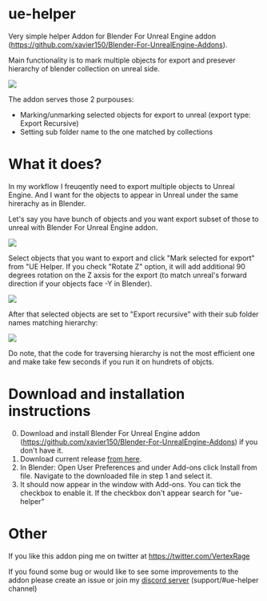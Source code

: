 # ue-helper

 Very simple helper Addon for Blender For Unreal Engine addon (https://github.com/xavier150/Blender-For-UnrealEngine-Addons). 
 
 Main functionality is to mark multiple objects for export and presever hierarchy of blender collection on unreal side.
 
 <img src="https://github.com/bbn777/ue-helper/blob/main/docs/02-mark.jpg">
 
 The addon serves those 2 purpouses:
 - Marking/unmarking selected objects for export to unreal (export type: Export Recursive)
 - Setting sub folder name to the one matched by collections

# What it does?

In my workflow I freuqently need to export multiple objects to Unreal Engine. And I want for the objects to appear in Unreal under the same hirerachy as in Blender.

Let's say you have bunch of objects and you want export subset of those to unreal with Blender For Unreal Engine addon. 

<img src="https://github.com/bbn777/ue-helper/blob/main/docs/01-init.jpg">

Select objects that you want to export and click "Mark selected for export" from "UE Helper. If you check "Rotate Z" option, it will add additional 90 degrees rotation on the Z axsis for the export (to match unreal's forward direction if your objects face -Y in Blender).

<img src="https://github.com/bbn777/ue-helper/blob/main/docs/02-mark.jpg">

After that selected objects are set to "Export recursive" with their sub folder names matching hierarchy:

<img src="https://github.com/bbn777/ue-helper/blob/main/docs/03-result.jpg">

Do note, that the code for traversing hierarchy is not the most efficient one and make take few seconds if you run it on hundrets of objcts.

# Download and installation instructions

0. Download and install Blender For Unreal Engine addon (https://github.com/xavier150/Blender-For-UnrealEngine-Addons) if you don't have it.
1. Download current release [from here](https://github.com/VertexMachine/ue-helper/releases).
2. In Blender: Open User Preferences and under Add-ons click Install from file. Navigate to the downloaded file in step 1 and select it.
3. It should now appear in the window with Add-ons. You can tick the checkbox to enable it. If the checkbox don't appear search for "ue-helper"

# Other

If you like this addon ping me on twitter at https://twitter.com/VertexRage

If you found some bug or would like to see some improvements to the addon please create an issue or join my [discord server](https://discord.gg/U56WakRzpM) (support/#ue-helper channel) 
